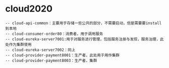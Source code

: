 # cloud2020
    -- cloud-api-common：主要用于存储一些公共的部分，不需要启动，但是需要要install到本地
    -- cloud-consumer-order80：消费者，用于调用服务
    -- cloud-eureka-server7001:用于对服务进行管理，包括服务注册与发现，服务治理，此处作为集群使用
    -- cloud-eureka-server7002：同上
    -- cloud-provider-payment8001：生产者，此处用于用作集群
    -- cloud-provider-payment8003：生产者，集群
